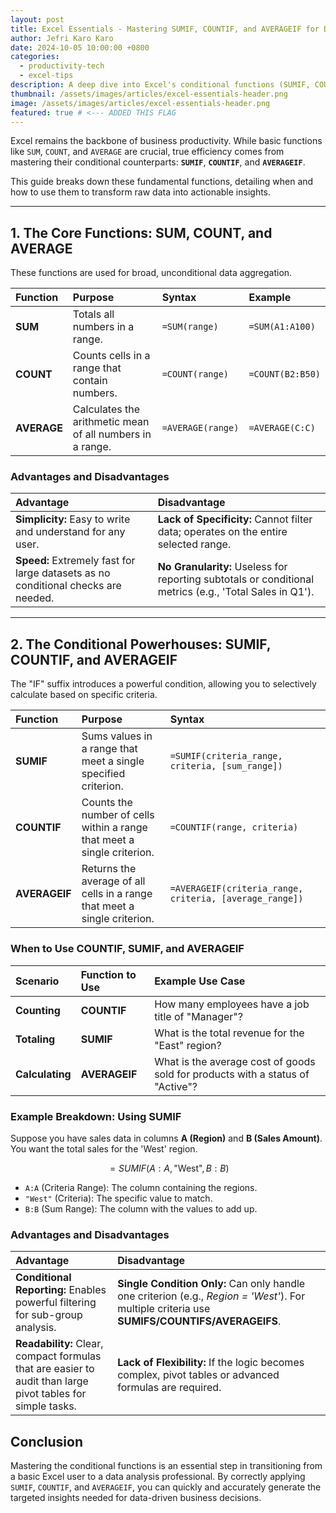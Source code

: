 ```yaml
---
layout: post
title: Excel Essentials - Mastering SUMIF, COUNTIF, and AVERAGEIF for Data Analysis
author: Jefri Karo Karo
date: 2024-10-05 10:00:00 +0800
categories:
  - productivity-tech
  - excel-tips
description: A deep dive into Excel's conditional functions (SUMIF, COUNTIF, AVERAGEIF) vs. their basic counterparts, including examples, advantages, and limitations for data professionals.
thumbnail: /assets/images/articles/excel-essentials-header.png
image: /assets/images/articles/excel-essentials-header.png
featured: true # <--- ADDED THIS FLAG
---
```


Excel remains the backbone of business productivity. While basic functions like `SUM`, `COUNT`, and `AVERAGE` are crucial, true efficiency comes from mastering their conditional counterparts: **`SUMIF`**, **`COUNTIF`**, and **`AVERAGEIF`**.

This guide breaks down these fundamental functions, detailing when and how to use them to transform raw data into actionable insights.

---

## 1. The Core Functions: SUM, COUNT, and AVERAGE

These functions are used for broad, unconditional data aggregation.

| Function | Purpose | Syntax | Example |
| :--- | :--- | :--- | :--- |
| **SUM** | Totals all numbers in a range. | `=SUM(range)` | `=SUM(A1:A100)` |
| **COUNT** | Counts cells in a range that contain numbers. | `=COUNT(range)` | `=COUNT(B2:B50)` |
| **AVERAGE** | Calculates the arithmetic mean of all numbers in a range. | `=AVERAGE(range)` | `=AVERAGE(C:C)` |

### Advantages and Disadvantages

| Advantage | Disadvantage |
| :--- | :--- |
| **Simplicity:** Easy to write and understand for any user. | **Lack of Specificity:** Cannot filter data; operates on the entire selected range. |
| **Speed:** Extremely fast for large datasets as no conditional checks are needed. | **No Granularity:** Useless for reporting subtotals or conditional metrics (e.g., 'Total Sales in Q1'). |

---

## 2. The Conditional Powerhouses: SUMIF, COUNTIF, and AVERAGEIF

The "IF" suffix introduces a powerful condition, allowing you to selectively calculate based on specific criteria.

| Function | Purpose | Syntax |
| :--- | :--- | :--- |
| **SUMIF** | Sums values in a range that meet a single specified criterion. | `=SUMIF(criteria_range, criteria, [sum_range])` |
| **COUNTIF** | Counts the number of cells within a range that meet a single criterion. | `=COUNTIF(range, criteria)` |
| **AVERAGEIF**| Returns the average of all cells in a range that meet a single criterion. | `=AVERAGEIF(criteria_range, criteria, [average_range])`|

### When to Use COUNTIF, SUMIF, and AVERAGEIF

| Scenario | Function to Use | Example Use Case |
| :--- | :--- | :--- |
| **Counting** | **COUNTIF** | How many employees have a job title of "Manager"? |
| **Totaling** | **SUMIF** | What is the total revenue for the "East" region? |
| **Calculating** | **AVERAGEIF**| What is the average cost of goods sold for products with a status of "Active"? |

### Example Breakdown: Using SUMIF

Suppose you have sales data in columns **A (Region)** and **B (Sales Amount)**. You want the total sales for the 'West' region.

$$=SUMIF(A:A, \text{"West"}, B:B)$$

* `A:A` (Criteria Range): The column containing the regions.
* `"West"` (Criteria): The specific value to match.
* `B:B` (Sum Range): The column with the values to add up.

### Advantages and Disadvantages

| Advantage | Disadvantage |
| :--- | :--- |
| **Conditional Reporting:** Enables powerful filtering for sub-group analysis. | **Single Condition Only:** Can only handle one criterion (e.g., *Region = 'West'*). For multiple criteria use **SUMIFS/COUNTIFS/AVERAGEIFS**. |
| **Readability:** Clear, compact formulas that are easier to audit than large pivot tables for simple tasks. | **Lack of Flexibility:** If the logic becomes complex, pivot tables or advanced formulas are required. |

## Conclusion

Mastering the conditional functions is an essential step in transitioning from a basic Excel user to a data analysis professional. By correctly applying `SUMIF`, `COUNTIF`, and `AVERAGEIF`, you can quickly and accurately generate the targeted insights needed for data-driven business decisions.